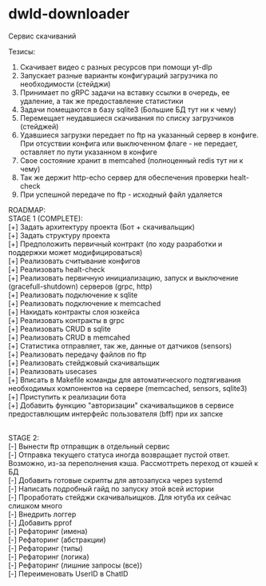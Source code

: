 # dwld-downloader

Сервис скачиваний

Тезисы:
1. Скачивает видео с разных ресурсов при помощи yt-dlp
2. Запускает разные варианты конфигураций загрузчика по необходимости (стейджи)
3. Принимает по gRPC задачи на вставку ссылки в очередь, ее удаление, а так же предоставление статистики
4. Задачи помещаются в базу sqlite3 (Большие БД тут ни к чему)
5. Перемещает неудавшиеся скачивания по списку загрузчиков (стейджей)
6. Удавшиеся загрузки передает по ftp на указанный сервер в конфиге. При отсуствии конфига или выключенном флаге - не передает, оставляет по пути указанном в конфиге 
7. Свое состояние хранит в memcahed (полноценный redis тут ни к чему)
8. Так же держит http-echo сервер для обеспечения проверки healt-check
9. При успешной передаче по ftp - исходный файл удаляется

ROADMAP:
<br>
STAGE 1 (COMPLETE):<br>
[+] Задать архитектуру проекта (Бот + скачивальщик) <br>
[+] Задать структуру проекта <br>
[+] Предположить первичный контракт (по ходу разработки и поддержки может модифицироваться) <br>
[+] Реализовать считывание конфигов <br>
[+] Реализовать healt-check <br>
[+] Реализовать первичную инициализацию, запуск и выключение (gracefull-shutdown) серверов (grpc, http) <br>
[+] Реализовать подключение к sqlite <br>
[+] Реализовать подключение к memcached <br>
[+] Накидать контракты слоя юзкейса <br>
[+] Реализовать контракты в grpc <br>
[+] Реализовать CRUD в sqlite <br>
[+] Реализовать CRUD в memcahed <br>
[+] Статистика отправляет, так же, данные от датчиков (sensors) <br>
[+] Реализовать передачу файлов по ftp <br>
[+] Реализовать стейджовый скачивальщик <br>
[+] Реализовать usecases <br>
[+] Вписать в Makefile команды для автоматического подтягивания необходимых компонентов на сервере (memcached, sensors, sqlite3) <br>
[+] Приступить к реализации бота  <br>
[+] Добавить функцию "авторизации" скачивальщиков в сервисе предоставлющим интерфейс пользователя (bff) при их запске<br>



<br>
STAGE 2:<br>
[-] Вынести ftp отправщик в отдельный сервис<br>
[-] Отправка текущего статуса иногда возвращает пустой ответ. Возможно, из-за переполнения кэша. Рассмоттреть переход от кэшей к БД<br>
[-] Добавить готовые скрипты для автозапуска через systemd<br>
[-] Написать подробный гайд по запуску этой всей истории <br>
[-] Проработать стейджи скачивальищков. Для ютуба их сейчас слишком много <br>
[-] Внедрить логгер <br>
[-] Добавить pprof <br>
[-] Рефаторинг (имена) <br>
[-] Рефаторинг (абстракции) <br>
[-] Рефаторинг (типы) <br>
[-] Рефаторинг (логика) <br>
[-] Рефаторинг (лишние запросы (все)) <br>
[-] Переименовать UserID в ChatID<br>

